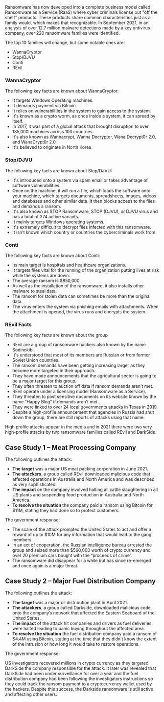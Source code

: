 Ransomware has now developed into a complete business model called Ransomware as a Service (RaaS) where cyber criminals license out "off the shelf" products. These products share common characteristics just as a family would, which makes that recognizable. In September 2021, in an analysis of over 12.7 million malware detections made by a key antivirus company, over 220 ransomware families were identified.

The top 10 families will change, but some notable ones are:

- WannaCryptor
- Stop/DJVU
- Conti
- REvil

### WannaCryptor

The following key facts are known about WannaCryptor:

- It targets Windows Operating machines.
- It demands payment via Bitcoin.
- It relies on vulnerabilities in the system to gain access to the system.
- It's known as a crypto worm, as once inside a system, it can spread by itself.
- In 2017, it was part of a global attack that brought disruption to over 185,000 machines across 100 countries.
- It's also known as Wannacrypt, Wanna Decryptor, Wana Decrypt0r 2.0, and  WanaCrypt0r 2.0
- It's believed to originate in North Korea.

### Stop/DJVU

The following key facts are known about Stop/DJVU:

- It's introduced onto a system via spam email or takes advantage of software vulnerabilities.
- Once on the machine, it will run a file, which loads the software onto your machine, which targets documents, spreadsheets, images, videos and databases and other similar data. It then blocks access to the files and demands a ransom.
- It's also known as STOP Ransomware, STOP (DJVU), or DJVU virus and has a total of 374 active variants.
- It mainly targets Windows operating systems.
- It's extremely difficult to decrypt files infected with this ransomware.
- It isn't known which country or countries the cybercriminals work from.

### Conti

The following key facts are known about Conti:

- Its main target is hospitals and healthcare organizations.
- It targets files vital for the running of the organization putting lives at risk while the systems are down.
- The average ransom is $850,000.
- As well as the installation of the ransomware, it also installs other malware to steal data.
- The ransom for stolen data can sometimes be more than the original data.
- The virus enters the system via phishing emails with attachments. When the attachment is opened, the virus runs and encrypts the system.

### REvil Facts

The following key facts are known about the group

- REvil are a group of ransomware hackers also known by the name Sodinokibi.
- It's understood that most of its members are Russian or from former Soviet Union countries.
- The ransom demands have been getting increasing larger as they become more targeted in their approach.
- They have made announcements that the agricultural sector is going to be a major target for this group.
- They often threaten to auction off data if ransom demands aren't met.
- REvil operate under a licensing model (Ransomware as a Service).
- They threaten to post sensitive documents on its website known by the name “Happy Blog” if demands aren't met.
- They were linked to over 24 local governments attacks in Texas in 2019.
- Despite a high-profile announcement that agencies in Russia had shut down the group, there are still reports of attacks using that name.

High profile attacks appear in the media and in 2021 there were two very high-profile attacks by two ransomware families called REvil and DarkSide.

## Case Study 1 – Meat Processing Company

The following outlines the attack:

- **The target** was a major US meat packing corporation in June 2021.
- **The attackers**, a group called REvil downloaded malicious code that affected operations in Australia and North America and was described as very sophisticated.
- **The impact** on the company involved halting all cattle slaughtering in all US plants and suspending food production in Australia and North America.
- **To resolve the situation** the company paid a ransom using Bitcoin for $11M, stating they had done so to protect customers.

The government response:

- The scale of the attack prompted the United States to act and offer a reward of up to $10M for any information that would lead to the gang members.
- In an act of cooperation, the Russian intelligence bureau arrested the group and seized more than $560,000 worth of crypto currency and over 20 premium cars bought with the “proceeds of crime”.
- The ransomware did disappear for a while but has since re-emerged and once again is a major threat.

## Case Study 2 – Major Fuel Distribution Company

The following outlines the attack:

- **The target** was a major oil distribution plant in April 2021.
- **The attackers**, a group called Darkside, downloaded malicious code onto the company’s network that affected the Eastern Seaboard of the United States.
- **The impact** of the attack hit companies and drivers as fuel deliveries were halted leading to panic buying throughout the affected area.
- **To resolve the situation** the fuel distribution company paid a ransom of $4.4M using Bitcoin, stating at the time that they didn't know the extent of the intrusion or how long it would take to restore operations.

The government response:

US investigators recovered millions in crypto currency as they targeted DarkSide the company responsible for the attack. It later was revealed that DarkSide had been under surveillance for over a year and the fuel distribution company had been following the investigators instructions so they could track the ransom payment to a cryptocurrency wallet used by the hackers. Despite this success, the Darkside ransomware is still active and affecting other users.
